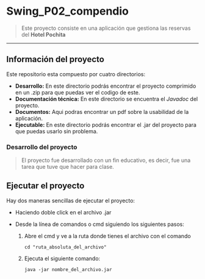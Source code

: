 # Swing_P02_compendio

 > Este proyecto consiste en una aplicación que gestiona las reservas del **Hotel Pochita**
___
## Información del proyecto

Este repositorio esta compuesto por cuatro directorios:

 + **Desarrollo:** En este directorio podrás encontrar el proyecto comprimido en un .zip para que puedas ver el codigo de este.
 + **Documentación técnica:** En este directorio se encuentra el *Javadoc* del proyecto.
 + **Documentos:** Aqui podras encontrar un pdf sobre la usabilidad de la aplicación.
 + **Ejecutable:** En este directorio podrás encontrar el .jar del proyecto para que puedas usarlo sin problema.

### Desarrollo del proyecto
>El proyecto fue desarrollado con un fin educativo, es decir, fue una tarea que tuve que hacer para clase.

## Ejecutar el proyecto
Hay dos maneras sencillas de ejecutar el proyecto:
 + Haciendo doble click en el archivo .jar
 + Desde la línea de comandos o cmd siguiendo los siguientes pasos:
   
   1. Abre el cmd y ve a la ruta donde tienes el archivo con el comando
      ~~~
      cd "ruta_absoluta_del_archivo"
      ~~~
   2. Ejecuta el siguiente comando:
      ~~~
      java -jar nombre_del_archivo.jar
      ~~~

   
